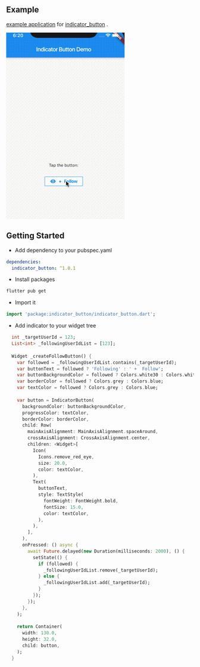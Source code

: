## Example

[example application](https://github.com/huobazi/indicator_button/tree/master/example) for [indicator_button](https://github.com/huobazi/indicator_button) .

![Demo 3](https://github.com/huobazi/indicator_button/blob/master/demo3.gif?raw=true)

## Getting Started

- Add dependency to your pubspec.yaml
```yaml
dependencies:
  indicator_button: ^1.0.1
```

- Install packages

```bash
flutter pub get
```

- Import it
```dart
import 'package:indicator_button/indicator_button.dart';
```

- Add indicator to your widget tree
```dart
  int _targetUserId = 123;
  List<int> _followingUserIdList = [123];

  Widget _createFollowButton() {
    var followed = _followingUserIdList.contains(_targetUserId);
    var buttonText = followed ? 'Following' : ' +  Follow';
    var buttonBackgroundColor = followed ? Colors.white30 : Colors.white;
    var borderColor = followed ? Colors.grey : Colors.blue;
    var textColor = followed ? Colors.grey : Colors.blue;

    var button = IndicatorButton(
      backgroundColor: buttonBackgroundColor,
      progressColor: textColor,
      borderColor: borderColor,
      child: Row(
        mainAxisAlignment: MainAxisAlignment.spaceAround,
        crossAxisAlignment: CrossAxisAlignment.center,
        children: <Widget>[
          Icon(
            Icons.remove_red_eye,
            size: 20.0,
            color: textColor,
          ),
          Text(
            buttonText,
            style: TextStyle(
              fontWeight: FontWeight.bold,
              fontSize: 15.0,
              color: textColor,
            ),
          ),
        ],
      ),
      onPressed: () async {
        await Future.delayed(new Duration(milliseconds: 2000), () {
          setState(() {
            if (followed) {
              _followingUserIdList.remove(_targetUserId);
            } else {
              _followingUserIdList.add(_targetUserId);
            }
          });
        });
      },
    );

    return Container(
      width: 130.0,
      height: 32.0,
      child: button,
    );
  }
```
